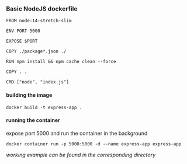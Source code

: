 ### Basic NodeJS dockerfile

```
FROM node:14-stretch-slim

ENV PORT 5000

EXPOSE $PORT

COPY ./package*.json ./

RUN npm install && npm cache clean --force

COPY . .

CMD ["node", "index.js"]
```

#### building the image

```
docker build -t express-app .
```

#### running the container

expose port 5000 and run the container in the background

```
docker container run -p 5000:5000 -d --name express-app express-app
```

_working example can be found in the corresponding directory_
